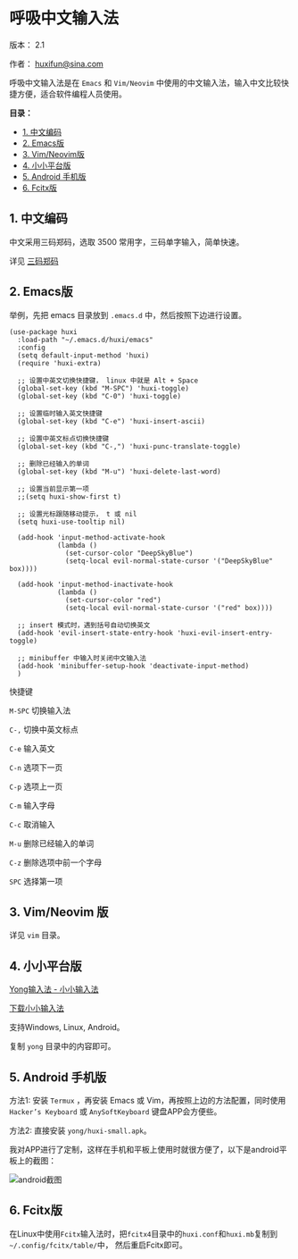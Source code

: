# 呼吸中文输入法

版本： 2.1

作者： huxifun@sina.com

呼吸中文输入法是在 `Emacs` 和 `Vim/Neovim` 中使用的中文输入法，输入中文比较快捷方便，适合软件编程人员使用。 

**目录：** 

 - [1. 中文编码](#sec-1)
 - [2. Emacs版](#sec-2)
 - [3. Vim/Neovim版](#sec-3)
 - [4. 小小平台版](#sec-4)
 - [5. Android 手机版](#sec-5)
 - [6. Fcitx版](#sec-6)

## 1. 中文编码<a id="sec-1"></a>

中文采用三码郑码，选取 3500 常用字，三码单字输入，简单快速。

详见 [三码郑码](https://www.yuque.com/smzm/zhengma/)

## 2. Emacs版<a id="sec-2"></a>

举例，先把 emacs 目录放到 `.emacs.d` 中，然后按照下边进行设置。

```emacs-lisp
(use-package huxi
  :load-path "~/.emacs.d/huxi/emacs"
  :config
  (setq default-input-method 'huxi)
  (require 'huxi-extra)

  ;; 设置中英文切换快捷键， linux 中就是 Alt + Space
  (global-set-key (kbd "M-SPC") 'huxi-toggle)
  (global-set-key (kbd "C-0") 'huxi-toggle)

  ;; 设置临时输入英文快捷键
  (global-set-key (kbd "C-e") 'huxi-insert-ascii)

  ;; 设置中英文标点切换快捷键
  (global-set-key (kbd "C-,") 'huxi-punc-translate-toggle)

  ;; 删除已经输入的单词
  (global-set-key (kbd "M-u") 'huxi-delete-last-word)

  ;; 设置当前显示第一项
  ;;(setq huxi-show-first t)

  ;; 设置光标跟随移动提示， t 或 nil
  (setq huxi-use-tooltip nil)

  (add-hook 'input-method-activate-hook
            (lambda ()
              (set-cursor-color "DeepSkyBlue")
              (setq-local evil-normal-state-cursor '("DeepSkyBlue" box))))

  (add-hook 'input-method-inactivate-hook
            (lambda ()
              (set-cursor-color "red")
              (setq-local evil-normal-state-cursor '("red" box))))

  ;; insert 模式时，遇到括号自动切换英文
  (add-hook 'evil-insert-state-entry-hook 'huxi-evil-insert-entry-toggle)
  
  ;; minibuffer 中输入时关闭中文输入法
  (add-hook 'minibuffer-setup-hook 'deactivate-input-method)
  )
```

快捷键

`M-SPC` 切换输入法

`C-,` 切换中英文标点

`C-e` 输入英文

`C-n` 选项下一页

`C-p` 选项上一页

`C-m` 输入字母

`C-c` 取消输入

`M-u` 删除已经输入的单词

`C-z` 删除选项中前一个字母

`SPC` 选择第一项


## 3. Vim/Neovim 版<a id="sec-5"></a>

详见 `vim` 目录。

## 4. 小小平台版<a id="sec-4"></a>

[Yong输入法 - 小小输入法](http://yong.dgod.net/)

[下载小小输入法](http://yongim.ysepan.com/)

支持Windows, Linux, Android。

复制 `yong` 目录中的内容即可。


## 5. Android 手机版<a id="sec-5"></a>

方法1: 安装 `Termux` ，再安装 Emacs 或 Vim，再按照上边的方法配置，同时使用 `Hacker’s Keyboard` 或 `AnySoftKeyboard` 键盘APP会方便些。

方法2: 直接安装 `yong/huxi-small.apk`。

我对APP进行了定制，这样在手机和平板上使用时就很方便了，以下是android平板上的截图：

![android截图](yong/keyboard/pad.png)

## 6. Fcitx版<a id="sec-6"></a>

在Linux中使用`Fcitx`输入法时，把`fcitx4`目录中的`huxi.conf`和`huxi.mb`复制到`~/.config/fcitx/table/`中，
然后重启Fcitx即可。